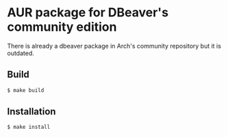 # AUR package for DBeaver's community edition

There is already a dbeaver package in Arch's community repository but it is outdated.

## Build

```sh
$ make build
```

## Installation

```sh
$ make install
```
